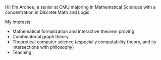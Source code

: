 Hi! I'm Arohee, a senior at CMU majoring in Mathematical Sciences with a concentration in Discrete Math and Logic. 

My interests:
- Mathematical formalization and interactive theorem proving
- Combinatorial graph theory
- Theoretical computer science (especially computability theory, and its intersections with philosophy)
- Teaching!

